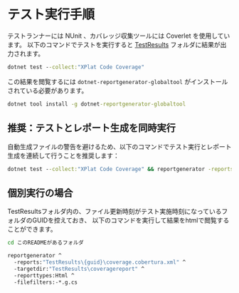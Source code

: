 # テスト実行手順

テストランナーには NUnit 、カバレッジ収集ツールには Coverlet を使用しています。
以下のコマンドでテストを実行すると [TestResults](./TestResults/) フォルダに結果が出力されます。

```cmd
dotnet test --collect:"XPlat Code Coverage"
```

この結果を閲覧するには `dotnet-reportgenerator-globaltool` がインストールされている必要があります。

```cmd
dotnet tool install -g dotnet-reportgenerator-globaltool
```

## 推奨：テストとレポート生成を同時実行

自動生成ファイルの警告を避けるため、以下のコマンドでテスト実行とレポート生成を連続して行うことを推奨します：

```cmd
dotnet test --collect:"XPlat Code Coverage" && reportgenerator -reports:"TestResults\*\coverage.cobertura.xml" -targetdir:"TestResults\coveragereport" -reporttypes:Html -filefilters:-*.g.cs
```

## 個別実行の場合

TestResultsフォルダ内の、ファイル更新時刻がテスト実施時刻になっているフォルダのGUIDを控えておき、
以下のコマンドを実行して結果をhtmlで閲覧することができます。

```cmd
cd このREADMEがあるフォルダ

reportgenerator ^
  -reports:"TestResults\{guid}\coverage.cobertura.xml" ^
  -targetdir:"TestResults\coveragereport" ^
  -reporttypes:Html ^
  -filefilters:-*.g.cs
```
